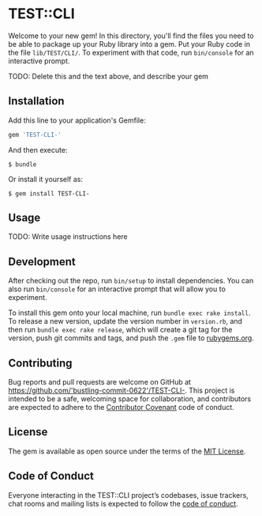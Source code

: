 # TEST::CLI

Welcome to your new gem! In this directory, you'll find the files you need to be able to package up your Ruby library into a gem. Put your Ruby code in the file `lib/TEST/CLI/`. To experiment with that code, run `bin/console` for an interactive prompt.

TODO: Delete this and the text above, and describe your gem

## Installation

Add this line to your application's Gemfile:

```ruby
gem 'TEST-CLI-'
```

And then execute:

    $ bundle

Or install it yourself as:

    $ gem install TEST-CLI-

## Usage

TODO: Write usage instructions here

## Development

After checking out the repo, run `bin/setup` to install dependencies. You can also run `bin/console` for an interactive prompt that will allow you to experiment.

To install this gem onto your local machine, run `bundle exec rake install`. To release a new version, update the version number in `version.rb`, and then run `bundle exec rake release`, which will create a git tag for the version, push git commits and tags, and push the `.gem` file to [rubygems.org](https://rubygems.org).

## Contributing

Bug reports and pull requests are welcome on GitHub at https://github.com/'bustling-commit-0622'/TEST-CLI-. This project is intended to be a safe, welcoming space for collaboration, and contributors are expected to adhere to the [Contributor Covenant](http://contributor-covenant.org) code of conduct.

## License

The gem is available as open source under the terms of the [MIT License](https://opensource.org/licenses/MIT).

## Code of Conduct

Everyone interacting in the TEST::CLI project’s codebases, issue trackers, chat rooms and mailing lists is expected to follow the [code of conduct](https://github.com/'bustling-commit-0622'/TEST-CLI-/blob/master/CODE_OF_CONDUCT.md).
